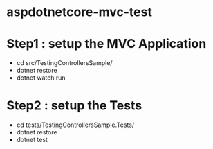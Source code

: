 # aspdotnetcore-mvc-test

# Step1 : setup the MVC Application
* cd src/TestingControllersSample/
* dotnet restore
* dotnet watch run

# Step2 : setup the Tests
* cd tests/TestingControllersSample.Tests/
* dotnet restore
* dotnet test

